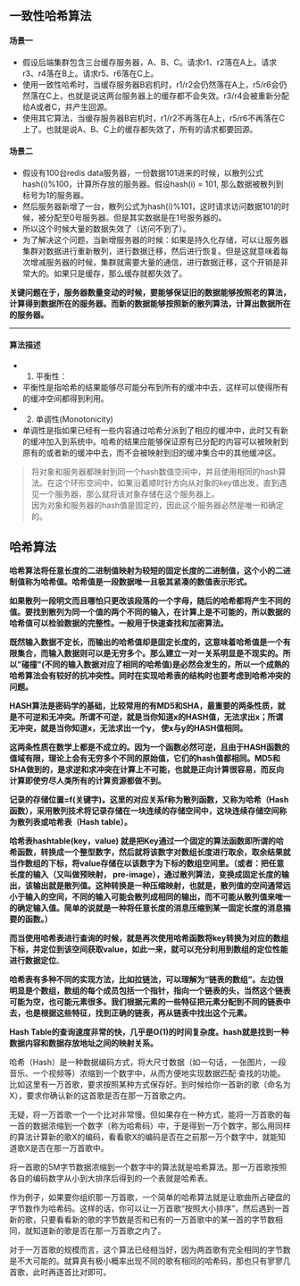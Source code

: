 ## 一致性哈希算法
#### 场景一
* 假设后端集群包含三台缓存服务器，A、B、C。请求r1、r2落在A上。请求r3、r4落在B上。请求r5、r6落在C上。  
* 使用一致性哈希时，当缓存服务器B宕机时，r1/r2会仍然落在A上，r5/r6会仍然落在C上，也就是说这两台服务器上的缓存都不会失效。r3/r4会被重新分配给A或者C，并产生回源。  
* 使用其它算法，当缓存服务器B宕机时，r1/r2不再落在A上，r5/r6不再落在C上了。也就是说A、B、C上的缓存都失效了，所有的请求都要回源。

#### 场景二
* 假设有100台redis data服务器，一份数据101进来的时候，以散列公式hash(i)%100，计算所存放的服务器。假设hash(i) = 101, 那么数据被散列到标号为1的服务器。
* 然后服务器新增了一台，散列公式为hash(i)%101，这时请求访问数据101的时候，被分配至0号服务器。但是其实数据是在1号服务器的。
* 所以这个时候大量的数据失效了（访问不到了）。
* 为了解决这个问题，当新增服务器的时候：如果是持久化存储，可以让服务器集群对数据进行重新散列，进行数据迁移，然后进行恢复。但是这就意味着每次增减服务器的时候，集群就需要大量的通信，进行数据迁移，这个开销是非常大的。如果只是缓存，那么缓存就都失效了。

**关键问题在于，服务器数量变动的时候，要能够保证旧的数据能够按照老的算法，计算得到数据所在的服务器。而新的数据能够按照新的散列算法，计算出数据所在的服务器。**

---

#### 算法描述
* 1. 平衡性：
* 平衡性是指哈希的结果能够尽可能分布到所有的缓冲中去，这样可以使得所有的缓冲空间都得到利用。
* 2. 单调性(Monotonicity)
* 单调性是指如果已经有一些内容通过哈希分派到了相应的缓冲中，此时又有新的缓冲加入到系统中。哈希的结果应能够保证原有已分配的内容可以被映射到原有的或者新的缓冲中去，而不会被映射到旧的缓冲集合中的其他缓冲区。

> 将对象和服务器都映射到同一个hash数值空间中，并且使用相同的hash算法。在这个环形空间中，如果沿着顺时针方向从对象的key值出发，直到遇见一个服务器，那么就将该对象存储在这个服务器上。  
> 因为对象和服务器的hash值是固定的，因此这个服务器必然是唯一和确定的。


## 哈希算法

**哈希算法将任意长度的二进制值映射为较短的固定长度的二进制值，这个小的二进制值称为哈希值。哈希值是一段数据唯一且极其紧凑的数值表示形式。**

**如果散列一段明文而且哪怕只更改该段落的一个字母，随后的哈希都将产生不同的值。要找到散列为同一个值的两个不同的输入，在计算上是不可能的，所以数据的哈希值可以检验数据的完整性。一般用于快速查找和加密算法。**

**既然输入数据不定长，而输出的哈希值却是固定长度的，这意味着哈希值是一个有限集合，而输入数据则可以是无穷多个。那么建立一对一关系明显是不现实的。所以"碰撞"(不同的输入数据对应了相同的哈希值)是必然会发生的，所以一个成熟的哈希算法会有较好的抗冲突性。同时在实现哈希表的结构时也要考虑到哈希冲突的问题。**

**HASH算法是密码学的基础，比较常用的有MD5和SHA，最重要的两条性质，就是不可逆和无冲突。所谓不可逆，就是当你知道x的HASH值，无法求出x；所谓无冲突，就是当你知道x，无法求出一个y， 使x与y的HASH值相同。**

**这两条性质在数学上都是不成立的。因为一个函数必然可逆，且由于HASH函数的值域有限，理论上会有无穷多个不同的原始值，它们的hash值都相同。MD5和SHA做到的，是求逆和求冲突在计算上不可能，也就是正向计算很容易，而反向计算即使穷尽人类所有的计算资源都做不到。**

**记录的存储位置=f(关键字)。这里的对应关系f称为散列函数，又称为哈希（Hash函数），采用散列技术将记录存储在一块连续的存储空间中，这块连续存储空间称为散列表或哈希表（Hash table）。**

**哈希表hashtable(key，value) 就是把Key通过一个固定的算法函数即所谓的哈希函数，转换成一个整型数字，然后就将该数字对数组长度进行取余，取余结果就当作数组的下标，将value存储在以该数字为下标的数组空间里。（或者：把任意长度的输入（又叫做预映射， pre-image），通过散列算法，变换成固定长度的输出，该输出就是散列值。这种转换是一种压缩映射，也就是，散列值的空间通常远小于输入的空间，不同的输入可能会散列成相同的输出，而不可能从散列值来唯一的确定输入值。简单的说就是一种将任意长度的消息压缩到某一固定长度的消息摘要的函数。）**

**而当使用哈希表进行查询的时候，就是再次使用哈希函数将key转换为对应的数组下标，并定位到该空间获取value，如此一来，就可以充分利用到数组的定位性能进行数据定位**。

**哈希表有多种不同的实现方法，比如拉链法，可以理解为“链表的数组”。左边很明显是个数组，数组的每个成员包括一个指针，指向一个链表的头，当然这个链表可能为空，也可能元素很多。我们根据元素的一些特征把元素分配到不同的链表中去，也是根据这些特征，找到正确的链表，再从链表中找出这个元素。**

**Hash Table的查询速度非常的快，几乎是O(1)的时间复杂度。hash就是找到一种数据内容和数据存放地址之间的映射关系。**

哈希（Hash）是一种数据编码方式，将大尺寸数据（如一句话，一张图片，一段音乐、一个视频等）浓缩到一个数字中，从而方便地实现数据匹配·查找的功能。比如这里有一万首歌，要求按照某种方式保存好。到时候给你一首新的歌（命名为X），要求你确认新的这首歌是否在那一万首歌之内。

无疑，将一万首歌一个一个比对非常慢。但如果存在一种方式，能将一万首歌的每一首的数据浓缩到一个数字（称为哈希码）中，于是得到一万个数字，那么用同样的算法计算新的歌X的编码，看看歌X的编码是否在之前那一万个数字中，就能知道歌X是否在那一万首歌中。

将一首歌的5M字节数据浓缩到一个数字中的算法就是哈希算法。那一万首歌按照各自的编码数字从小到大排序后得到的一个表就是哈希表。

作为例子，如果要你组织那一万首歌，一个简单的哈希算法就是让歌曲所占硬盘的字节数作为哈希码。这样的话，你可以让一万首歌“按照大小排序”，然后遇到一首新的歌，只要看看新的歌的字节数是否和已有的一万首歌中的某一首的字节数相同，就知道新的歌是否在那一万首歌之内了。

对于一万首歌的规模而言，这个算法已经相当好，因为两首歌有完全相同的字节数是不大可能的。就算真有极小概率出现不同的歌有相同的哈希码，那也只有寥寥几首歌，此时再逐首比对即可。
